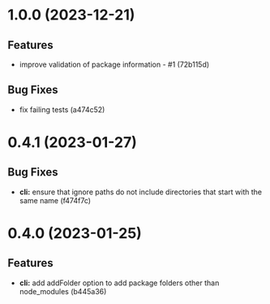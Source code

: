 # 1.0.0 (2023-12-21)
## Features
- improve validation of package information - #1 (72b115d)
## Bug Fixes
- fix failing tests (a474c52)
# 0.4.1 (2023-01-27)
## Bug Fixes 
- __cli:__ ensure that ignore paths do not include directories that start with the same name (f474f7c)
# 0.4.0 (2023-01-25)

## Features

-   **cli:** add addFolder option to add package folders other than node_modules (b445a36)
